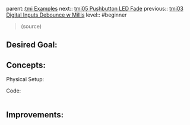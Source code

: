 parent::[tmi Examples](../tmi%20Examples.md)
next:: [tmi05 Pushbutton LED Fade](tmi05%20Pushbutton%20LED%20Fade.md)
previous:: [tmi03 Digital Inputs Debounce w Millis](tmi03%20Digital%20Inputs%20Debounce%20w%20Millis.md)
level:: #beginner

>  (source)

Desired Goal:
- 

Concepts:
- 

Physical Setup:


Code:


``` c

```

Improvements:
- 